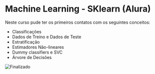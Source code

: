# Machine Learning - SKlearn (Alura)

Neste curso pude ter os primeiros contatos com os seguintes conceitos:

- Classificações
- Dados de Treino e Dados de Teste
- Estratificação
- Estimadores Não-lineares
- Dummy classifiers e SVC
- Árvore de Decisões

![Finalizado](http://img.shields.io/static/v1?label=STATUS&message=FINALIZADO&color=GREEN&style=for-the-badge)
